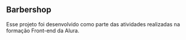 ## Barbershop

Esse projeto foi desenvolvido como parte das atividades realizadas na formação Front-end da Alura.
